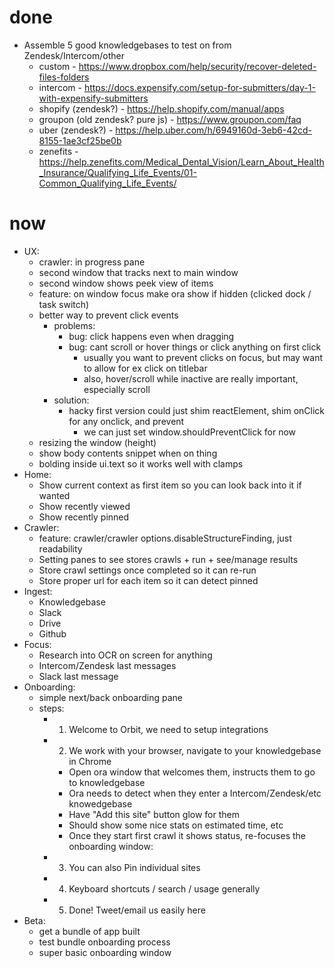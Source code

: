 # done

* Assemble 5 good knowledgebases to test on from Zendesk/Intercom/other
  * custom - https://www.dropbox.com/help/security/recover-deleted-files-folders
  * intercom -
    https://docs.expensify.com/setup-for-submitters/day-1-with-expensify-submitters
  * shopify (zendesk?) - https://help.shopify.com/manual/apps
  * groupon (old zendesk? pure js) - https://www.groupon.com/faq
  * uber (zendesk?) -
    https://help.uber.com/h/6949160d-3eb6-42cd-8155-1ae3cf25be0b
  * zenefits -
    https://help.zenefits.com/Medical_Dental_Vision/Learn_About_Health_Insurance/Qualifying_Life_Events/01-Common_Qualifying_Life_Events/

# now

* UX:
  * crawler: in progress pane
  * second window that tracks next to main window
  * second window shows peek view of items
  * feature: on window focus make ora show if hidden (clicked dock / task
    switch)
  * better way to prevent click events
    * problems:
      * bug: click happens even when dragging
      * bug: cant scroll or hover things or click anything on first click
        * usually you want to prevent clicks on focus, but may want to allow for
          ex click on titlebar
        * also, hover/scroll while inactive are really important, especially
          scroll
    * solution:
      * hacky first version could just shim reactElement, shim onClick for any
        onclick, and prevent
        * we can just set window.shouldPreventClick for now
  * resizing the window (height)
  * show body contents snippet when on thing
  * bolding inside ui.text so it works well with clamps
* Home:
  * Show current context as first item so you can look back into it if wanted
  * Show recently viewed
  * Show recently pinned
* Crawler:
  * feature: crawler/crawler options.disableStructureFinding, just readability
  * Setting panes to see stores crawls + run + see/manage results
  * Store crawl settings once completed so it can re-run
  * Store proper url for each item so it can detect pinned
* Ingest:
  * Knowledgebase
  * Slack
  * Drive
  * Github
* Focus:
  * Research into OCR on screen for anything
  * Intercom/Zendesk last messages
  * Slack last message
* Onboarding:
  * simple next/back onboarding pane
  * steps:
    * 1. Welcome to Orbit, we need to setup integrations
    * 2. We work with your browser, navigate to your knowledgebase in Chrome
      * Open ora window that welcomes them, instructs them to go to
        knowledgebase
      * Ora needs to detect when they enter a Intercom/Zendesk/etc knowedgebase
      * Have "Add this site" button glow for them
      * Should show some nice stats on estimated time, etc
      * Once they start first crawl it shows status, re-focuses the onboarding
        window:
    * 3. You can also Pin individual sites
    * 4. Keyboard shortcuts / search / usage generally
    * 5. Done! Tweet/email us easily here
* Beta:
  * get a bundle of app built
  * test bundle onboarding process
  * super basic onboarding window
